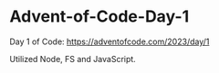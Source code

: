 # Advent-of-Code-Day-1

Day 1 of Code:
https://adventofcode.com/2023/day/1

Utilized Node, FS and JavaScript.
